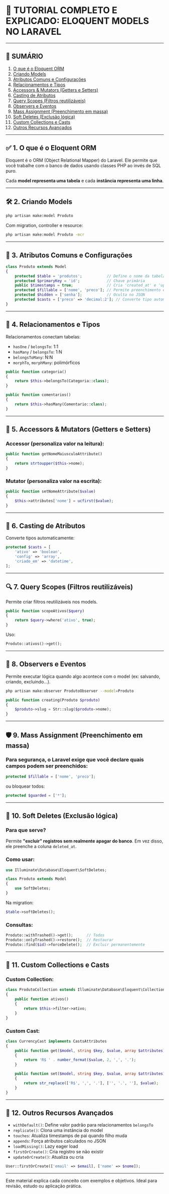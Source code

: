 
# 📘 TUTORIAL COMPLETO E EXPLICADO: ELOQUENT MODELS NO LARAVEL

---

## 📌 SUMÁRIO

1. [O que é o Eloquent ORM](#1)
2. [Criando Models](#2)
3. [Atributos Comuns e Configurações](#3)
4. [Relacionamentos e Tipos](#4)
5. [Accessors & Mutators (Getters e Setters)](#5)
6. [Casting de Atributos](#6)
7. [Query Scopes (Filtros reutilizáveis)](#7)
8. [Observers e Eventos](#8)
9. [Mass Assignment (Preenchimento em massa)](#9)
10. [Soft Deletes (Exclusão lógica)](#10)
11. [Custom Collections e Casts](#11)
12. [Outros Recursos Avançados](#12)

---

<a name="1"></a>
## ✅ 1. O que é o Eloquent ORM

Eloquent é o ORM (Object Relational Mapper) do Laravel. Ele permite que você trabalhe com o banco de dados usando classes PHP ao invés de SQL puro.

Cada **model representa uma tabela** e cada **instância representa uma linha**.

---

<a name="2"></a>
## 🛠️ 2. Criando Models

```bash
php artisan make:model Produto
```

Com migration, controller e resource:
```bash
php artisan make:model Produto -mcr
```

---

<a name="3"></a>
## 🧱 3. Atributos Comuns e Configurações

```php
class Produto extends Model
{
    protected $table = 'produtos';           // Define o nome da tabela
    protected $primaryKey = 'id';            // Chave primária
    public $timestamps = true;               // Cria 'created_at' e 'updated_at'
    protected $fillable = ['nome', 'preco']; // Permite preenchimento em massa
    protected $hidden = ['senha'];           // Oculta no JSON
    protected $casts = ['preco' => 'decimal:2']; // Converte tipo automaticamente
}
```

---

<a name="4"></a>
## 🔗 4. Relacionamentos e Tipos

Relacionamentos conectam tabelas:

- `hasOne` / `belongsTo`: 1:1
- `hasMany` / `belongsTo`: 1:N
- `belongsToMany`: N:N
- `morphTo`, `morphMany`: polimórficos

```php
public function categoria()
{
    return $this->belongsTo(Categoria::class);
}
```

```php
public function comentarios()
{
    return $this->hasMany(Comentario::class);
}
```

---

<a name="5"></a>
## 🧬 5. Accessors & Mutators (Getters e Setters)

### Accessor (personaliza valor na leitura):
```php
public function getNomeMaiusculoAttribute()
{
    return strtoupper($this->nome);
}
```

### Mutator (personaliza valor na escrita):
```php
public function setNomeAttribute($value)
{
    $this->attributes['nome'] = ucfirst($value);
}
```

---

<a name="6"></a>
## 🔁 6. Casting de Atributos

Converte tipos automaticamente:

```php
protected $casts = [
    'ativo' => 'boolean',
    'config' => 'array',
    'criado_em' => 'datetime',
];
```

---

<a name="7"></a>
## 🔍 7. Query Scopes (Filtros reutilizáveis)

Permite criar filtros reutilizáveis nos models.

```php
public function scopeAtivos($query)
{
    return $query->where('ativo', true);
}
```

Uso:
```php
Produto::ativos()->get();
```

---

<a name="8"></a>
## 🧠 8. Observers e Eventos

Permite executar lógica quando algo acontece com o model (ex: salvando, criando, excluindo...).

```bash
php artisan make:observer ProdutoObserver --model=Produto
```

```php
public function creating(Produto $produto)
{
    $produto->slug = Str::slug($produto->nome);
}
```

---

<a name="9"></a>
## 🛡️ 9. Mass Assignment (Preenchimento em massa)

### Para segurança, o Laravel exige que você declare quais campos podem ser preenchidos:

```php
protected $fillable = ['nome', 'preco'];
```

ou bloquear todos:

```php
protected $guarded = ['*'];
```

---

<a name="10"></a>
## 🧼 10. Soft Deletes (Exclusão lógica)

### Para que serve?

Permite **"excluir" registros sem realmente apagar do banco**. Em vez disso, ele preenche a coluna `deleted_at`.

### Como usar:

```php
use Illuminate\Database\Eloquent\SoftDeletes;

class Produto extends Model
{
    use SoftDeletes;
}
```

Na migration:

```php
$table->softDeletes();
```

### Consultas:

```php
Produto::withTrashed()->get();      // Todos
Produto::onlyTrashed()->restore();  // Restaurar
Produto::find($id)->forceDelete();  // Excluir permanentemente
```

---

<a name="11"></a>
## 🔄 11. Custom Collections e Casts

### Custom Collection:
```php
class ProdutoCollection extends Illuminate\Database\Eloquent\Collection
{
    public function ativos()
    {
        return $this->filter->ativo;
    }
}
```

### Custom Cast:
```php
class CurrencyCast implements CastsAttributes
{
    public function get($model, string $key, $value, array $attributes)
    {
        return 'R$ ' . number_format($value, 2, ',', '.');
    }

    public function set($model, string $key, $value, array $attributes)
    {
        return str_replace(['R$', ',', '.'], ['', '.', ''], $value);
    }
}
```

---

<a name="12"></a>
## 🧰 12. Outros Recursos Avançados

- `withDefault()`: Define valor padrão para relacionamentos `belongsTo`
- `replicate()`: Clona uma instância do model
- `touches`: Atualiza timestamps de pai quando filho muda
- `appends`: Força atributos calculados no JSON
- `loadMissing()`: Lazy eager load
- `firstOrCreate()`: Cria registro se não existir
- `updateOrCreate()`: Atualiza ou cria

```php
User::firstOrCreate(['email' => $email], ['name' => $nome]);
```

---

Este material explica cada conceito com exemplos e objetivos. Ideal para revisão, estudo ou aplicação prática.
